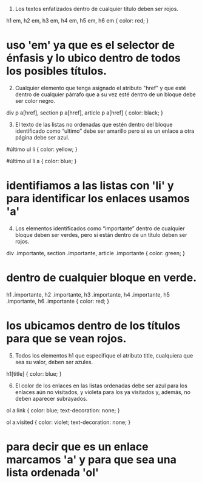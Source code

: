 1. Los textos enfatizados dentro de cualquier título deben ser rojos.

h1 em, h2 em, h3 em, h4 em, h5 em, h6 em {
    color: red;
}

# uso 'em' ya que es el selector de énfasis y lo ubico dentro de todos los posibles títulos. 

2. Cualquier elemento que tenga asignado el atributo "href" y que esté dentro de cualquier párrafo que a 
su vez esté dentro de un bloque debe ser color negro.

div p a[href], section p a[href], article p a[href] {
    color: black;
}


3. El texto de las listas no ordenadas que estén dentro del bloque identificado como “ultimo” debe ser 
amarillo pero si es un enlace a otra página debe ser azul.

#último ul li {
    color: yellow;
}

#último ul li a {
    color: blue;
}

# identifiamos a las listas con 'li' y para identificar los enlaces usamos 'a'


4. Los elementos identificados como “importante” dentro de cualquier bloque deben ser verdes, pero si 
están dentro de un título deben ser rojos.

div .importante, section .importante, article .importante {
    color: green;
}

# dentro de cualquier bloque en verde.

h1 .importante, h2 .importante, h3 .importante, h4 .importante, h5 .importante, h6 .importante {
    color: red;
}

# los ubicamos dentro de los títulos para que se vean rojos. 


5. Todos los elementos h1 que especifique el atributo title, cualquiera que sea su valor, deben ser azules.

h1[title] {
    color: blue;
}

6. El color de los enlaces en las listas ordenadas debe ser azul para los enlaces aún no visitados, y violeta 
para los ya visitados y, además, no deben aparecer subrayados.

ol a:link {
    color: blue;
    text-decoration: none;
}

ol a:visited {
    color: violet;
    text-decoration: none;
}

# para decir que es un enlace marcamos 'a' y para que sea una lista ordenada 'ol'